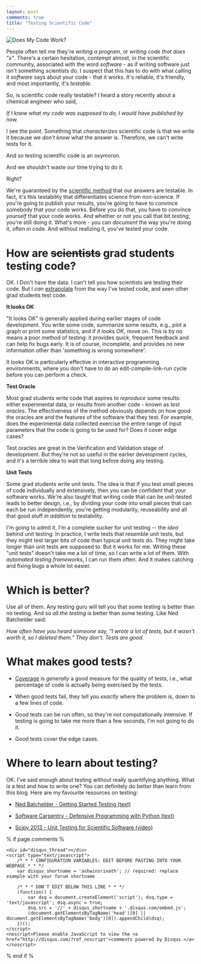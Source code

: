 ```yaml
---
layout: post
comments: true
title: "Testing Scientific Code"
---
```


![Does My Code Work?]({{site.url}}/assets/phd033114s.gif)

People often tell me they're *writing a program*,
or *writing code that does "x"*.
There's a certain hesitation,
*contempt* almost, in the scientific community,
associated with the word *software* - as if
writing software just isn't something scientists do.
I suspect that this has to do with what calling it
*software* says about your code -
that it works. It's reliable, it's friendly,
and most importantly, it's *testable*.

So, is scientific code really testable?
I heard a story recently about
a chemical engineer who said,

*If I knew what my code was supposed to do, I would have published by now.*

I see the point. 
Something that *characterizes* scientific code is that
we write it because we *don't know* what the answer is.
Therefore, we can't write tests for it.

And so testing scientific code is an oxymoron.

And we shouldn't waste our time trying to do it. 

Right?

We're guaranteed by the
[scientific method](http://en.wikipedia.org/wiki/Scientific_method)
that our answers are testable.
In fact,
it's this testability that differentiates
science from non-science.
If you're going to publish your results,
you're going to have to convince somebody
that your code works.
Before you do that, you have to convince
*yourself* that your code works.
And whether or not you call that bit *testing*,
you're still doing it.
What's more - you can *document* the way you're doing it,
often in code.
And without realizing it,
you've tested your code.

# How are ~~scientists~~ grad students testing code?

OK. I Don't have the data.
I can't tell you how scientists are testing their code.
But I *can* [extrapolate](http://xkcd.com/605/) from the
way I've tested code,
and seen other grad students test code.

**It looks OK**

"It looks OK" is generally applied during earlier
stages of code development.
You write some code,
summarize some results, e.g.,
plot a graph or print some statistics,
and if *it looks OK*, move on. This is by no means
a poor method of testing: it provides quick,
frequent feedback and can help fix bugs early.
It is of course, incomplete, and provides
no new information other than 'something is wrong
somewhere'.

It looks OK is particularly effective 
in interactive programming environments,
where you don't have to 
do an edit-compile-link-run cycle 
before you can perform a check.

**Test Oracle**

Most grad students write code that aspires to
*reproduce* some results:
either experimental data,
or results from another code - known as
*test oracles*.
The effectiveness of the method obviously depends on
how good the oracles are and the features
of the software that they test.
For example, does the experimental data collected
exercise the entire range of input parameters
that the code is going to be used for?
Does it cover edge cases?

Test oracles are great in the Verification and
Validation stage of development. But they're
not so useful in the earlier development cycles,
and it's a terrible idea to wait that long before
doing any testing.

**Unit Tests**

Some grad students write unit tests. 
The idea is that
if you test small pieces of code
individually and extensively,
then you can be confident that your software works.
We're also taught that writing code
that can be unit-tested leads to better design, 
i.e.,
by dividing your code into small pieces that can
each be run independently,
you're getting modularity, reuseability and
all that good stuff *in addition* to
testability.

I'm going to admit it. 
I'm a complete sucker for unit testing -- 
the *idea* behind unit testing. 
In practice,
I write tests that resemble unit tests,
but they might test larger bits of code than
typical unit tests do. 
They might take longer than
unit tests are supposed to.
But it works for me.
Writing these "unit tests" doesn't take me a lot of time,
so I can write a lot of them.
With *automated testing frameworks*, I can run them often.
And it makes catching and fixing bugs a whole lot easier.

# Which is better?

Use all of them.
Any testing guru will tell you that
some testing is better than no testing.
And so *all the testing* is better than some testing.
Like Ned Batchelder said: 

*How often have you heard someone say, "I wrote a lot of tests, but it wasn't worth it, so I deleted them." They don't. Tests are good.*

# What makes good tests?

* [Coverage](http://martinfowler.com/bliki/TestCoverage.html) 
is *generally* a good measure for the quality of tests, i.e., 
what percentage of code is actually being exercised 
by the tests.

* When good tests fail,
they tell you *exactly* where the problem is,
down to a few lines of code.

* Good tests can be run often,
so they're not computationally intensive.
If testing is going to take me more than a few seconds,
I'm not going to do it.

* Good tests cover the edge cases.

# Where to learn about testing?

OK. I've said enough about testing without really
quantifying anything. What *is* a test and how to write one?
You can definitely do better than learn from this blog.
Here are my favourite resources on testing:

* [Ned Batchelder - Getting Started Testing (text)](http://nedbatchelder.com/text/test0.html)

* [Software Carpentry - Defensive Programming with Python (text)](http://software-carpentry.org/v5/novice/python/05-defensive.html)

* [Scipy 2013 - Unit Testing for Scientific Software (video)](http://conference.scipy.org/scipy2013/tutorial_detail.php?id=106)

% if page.comments %

    <div id="disqus_thread"></div>
    <script type="text/javascript">
        /* * * CONFIGURATION VARIABLES: EDIT BEFORE PASTING INTO YOUR WEBPAGE * * */
        var disqus_shortname = 'ashwinsrinath'; // required: replace example with your forum shortname

        /* * * DON'T EDIT BELOW THIS LINE * * */
        (function() {
            var dsq = document.createElement('script'); dsq.type = 'text/javascript'; dsq.async = true;
            dsq.src = '//' + disqus_shortname + '.disqus.com/embed.js';
            (document.getElementsByTagName('head')[0] || document.getElementsByTagName('body')[0]).appendChild(dsq);
        })();
    </script>
    <noscript>Please enable JavaScript to view the <a href="http://disqus.com/?ref_noscript">comments powered by Disqus.</a></noscript>
    

% end if %